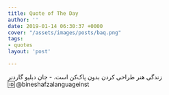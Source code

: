 ```yaml
---
title: Quote of The Day
author: ''
date: 2019-01-14 06:30:37 +0000
cover: "/assets/images/posts/baq.png"
tags:
- quotes
layout: 'post'

---
```

زندگی هنر طراحی کردن بدون پاک‌کن است. - جان دبلیو گاردنر  
🆔 @bineshafzalanguageinst